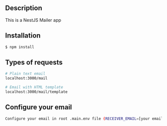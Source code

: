 ## Description

This is a NestJS Mailer app

## Installation

```bash
$ npm install
```

## Types of requests

```bash
# Plain text email
localhost:3000/mail

# Email with HTML template
localhost:3000/mail/template
```

## Configure your email

```bash
Configure your email in root .main.env file (RECEIVER_EMAIL=[your email])
```
